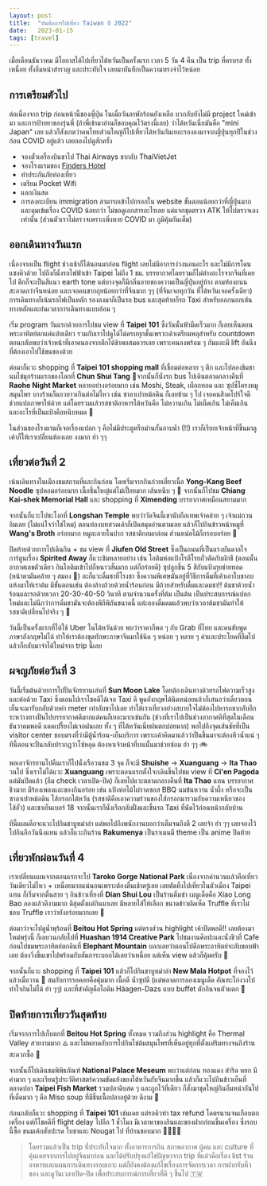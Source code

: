 ```yaml
---
layout: post
title:  "บันทึกการไปเที่ยว Taiwan ปี 2022"
date:   2023-01-15
tags: [travel]
---
```


เมื่อเดือนธันวาคม มีโอกาสได้ไปเที่ยวไต้หวันเป็นครั้งแรก เวลา 5 วัน 4 คืน เป็น trip ที่ครบรส ทั้งเหนื่อย ทั้งอิ่มหนำสำราญ และประทับใจ เลยมาบันทึกเป็นความทรงจำไว้หน่อย  

## การเตรียมตัวไป
ต่อเนื่องจาก trip ก่อนหน้านี้ของญี่ปุ่น ในเมื่อวันลาพักร้อนยังเหลือ บวกกับยังไม่มี project ใหม่เข้ามา และการป้ายยาของรุ่นพี่ (ถ้าพี่เข้ามาอ่านก็ขอบคุณไว้ตรงนี้เลย) ว่าไต้หวันเนี่ยมันคือ "mini Japan" เลย แล้วก็สังเกตว่าคนไทยส่วนใหญ่ก็ไปเที่ยวไต้หวันกันเยอะรองลงมาจากญี่ปุ่นทุกปีในช่วงก่อน COVID อยู่แล้ว เลยลองไปดูสักครั้ง  

- จองตั๋วเครื่องบินขาไป Thai Airways ขากลับ ThaiVietJet
- จองโรงแรมของ [Finders Hotel](https://www.agoda.com/finders-hotel/hotel/taipei-tw.html?cid=1844104)
- ทำประกันภัยท่องเที่ยว
- เตรียม Pocket Wifi
- แลกเงินสด
- การลงทะเบียน immigration สามารถเข้าไปกรอกใน website ขั้นตอนน้อยกว่าที่ญี่ปุ่นมาก และคุมเข้มเรื่อง COVID น้อยกว่า ไม่ขอดูเอกสารอะไรเลย แค่แจกชุดตรวจ ATK ให้ไปตรวจเองเท่านั้น (ส่วนตัวเราไม่ตรวจเพราะเพิ่งหาย COVID มา ภูมิคุ้มกันเต็ม)

## ออกเดินทางวันแรก
เนื่องจากเป็น flight ช่วงเช้าก็ได้นอนมาก่อน flight เลยไม่มีอาการง่วงนอนอะไร และไม่มีการโดนแซงคิวด้วย ไปถึงก็นั่งรถไฟฟ้าเข้า Taipei ไม่ถึง 1 ชม. บรรยากาศโดยรวมก็ไม่ต่างอะไรจากจีนที่เคยไป ตึกก็จะเป็นสีแนว earth tone แต่บางจุดก็มีกลิ่นอายของความเป็นญี่ปุ่นอยู่บ้าง ตามท้องถนนสะอาดกว่าจีนหน่อย และเจอคนขากถุยน้อยกว่าที่จีนมาก ๆๆ (ที่จีนเจอทุกวัน ที่ไต้หวันเจอครั้งเดียว) การเดินทางก็เน้นรถไฟเป็นหลัก รองลงมาก็เป็นรถ bus และสุดท้ายก็รถ Taxi สำหรับออกนอกเส้นทางหลักและย่นเวลาการเดินทางแบบอ้อม ๆ  

เริ่ม program วันแรกด้วยการไปชม view ที่ **Taipei 101** ซึ่งวันนั้นฟ้ามืดเร็วมาก ก็เลยเห็นตอนพระอาทิตย์ตกแค่แปบเดียว รวมกับเราไปดูได้ไม่ครบทุกชั้นเพราะเค้าเตรียมพลุสำหรับ countdown ตอนกลับพบว่าเจ้าหน้าที่เอาคนลงจากตึกได้ช้าพอสมควรเลย เพราะคนลงพร้อม ๆ กันและมี lift อันนึงที่ต้องเอาไปใช้ขนของด้วย  

ต่อมาก็แวะ shopping ที่ **Taipei 101 shopping mall** ที่เชื่อมต่อหลาย ๆ ตึก และไปลองชิมชานมไข่มุกร้านแรกของโลกที่ **Chun Shui Tang** 🧋จากนั้นก็นั่งรถ bus ไปเดินตลาดกลางคืนที่ **Raohe Night Market** หลายอย่างอร่อยมาก เช่น Moshi, Steak, เผือกทอด และ ซุปซี่โครงหมูสมุนไพร บางร้านก็แถวยาวเกินต่อไม่ไหว เช่น ซาลาเปาหม้อดิน ก็เลยข้าม ๆ ไป เจอคนสิงคโปร์ใจดีช่วยแปลภาษาให้ด้วย แต่โดยรวมแล้วรสชาติอาหารไต้หวันคือ ไม่หวานเกิน ไม่เผ็ดเกิน ไม่เค็มเกิน และอะไรที่เป็นแป้งคือหนึบหมด 🥩  

ในส่วนของโรงแรมก็เจอเรื่องแปลก ๆ คือไม่มีประตูหรือม่านกั้นอาบน้ำ (!!) เราก็เรียกเจ้าหน้าที่ขึ้นมาดู เค้าก็ให้เราเปลี่ยนห้องเลย งงมาก ฮ่า ๆๆ

## เที่ยวต่อวันที่ 2
เน้นเดินทางในเมืองชมสถานที่และกินก่อน โดยเริ่มจากกินก๋วยเตี๋ยวเนื้อ **Yong-Kang Beef Noodle** ซุปหอมอร่อยมาก เนื้อชิ้นใหญ่แต่ไม่เปื่อยมาก เส้นหนึบ ๆ 🍜 จากนั้นก็ไปชม **Chiang Kai-shek Memorial Hall** และ shopping ที่ **Ximending** บรรยากาศเหมือนสยามมาก  

จากนั้นก็แวะไปชะโงกที่ **Longshan Temple** พบว่าวัดจีนนี้เขานับถือเทพเจ้าคล้าย ๆ เจ้าแม่กวนอิมเลย (ไม่แน่ใจว่าใช่ไหม) ตอนท่องบทสวดเค้าก็เปิดสมุดอ่านตามเลย แล้วก็ไปกินข้าวหน้าหมูที่ **Wang's Broth** อร่อยมาก หมูละลายในปาก รสชาติกลมกล่อม ส่วนหน่อไม้ก็กรอบอร่อย 🍚  

ปิดท้ายด้วยการไปเดินกิน + ชม view ที่ **Jiufen Old Street** ซึ่งเป็นถนนที่เป็นแรงบันดาลใจการ์ตูนเรื่อง **Spirited Away** ก็แวะชิมหลายอย่าง เช่น ไอติมห่อแป้งโรตีโรยถั่วตัดกับผักชี (ตอนนั้นอากาศเลขตัวเดียว กินไอติมเข้าไปก็หนาวสั่นมาก แต่ก็อร่อยดี) ซุปลูกชิ้น 5 สีกับแป้งกุยช่ายทอด (หน้าตามันคล้าย ๆ สมอง 🧠) ละก็แวะดื่มชาที่โรงชา ซึ่งความพิเศษมันอยู่ที่วิธีการดิ่มที่เค้าเอาใบชาอบแห้งมาให้เราต้ม มีขั้นตอนเช่น ต้องล้างถ้วยด้วยน้ำร้อนก่อน มีถ้วยสำหรับดื่มและดมชา!! ต้มชาด้วยน้ำร้อนและรอด้วยเวลา 20-30-40-50 วินาที ตามจำนวนครั้งที่ต้ม เป็นต้น เป็นประสบการณ์แปลกใหม่และไม่นึกว่าการดิ่มชามันจะต้องพิถีพิถันขนาดนี้ แต่ะลองดื่มดมแล้วพบว่าเวลาต้มชามันทำให้รสชาติเปลี่ยนไปจริง ๆ 🍵  

วันนี้เป็นครั้งแรกที่ได้ใช้ Uber ในไต้หวันด้วย พบว่าราคาก็พอ ๆ กับ Grab ที่ไทย และคนขับพูดภาษาอังกฤษไม่ได้ ทำให้เราต้องขุดทักษะภาษาจีนมาใช้นิด ๆ หน่อย ๆ หลาย ๆ คำและประโยคที่ลืมไปแล้วก็กลับมาจำได้ใหม่จาก trip นี้เลย  

## ผจญภัยต่อวันที่ 3
วันนี้เริ่มต้นด้วยการไปปั่นจักรยานเล่นที่ **Sun Moon Lake** โดยต้องเดินทางด้วยรถไฟความเร็วสูงและต่อด้วย Taxi ซึ่งตอนไปเราโชคดีได้เจอ Taxi ดี พูดอังกฤษได้นิดหน่อยแล้วก็เสนอว่าเดี๋ยวตอนเย็นจะมารับกลับด้วยค่า meter เท่ากับขาไปเลย ทำให้เราเที่ยวอย่างสบายใจไม่ต้องไปหารถขากลับอีก ระหว่างทางปั่นไปบรรยากาศดีมากแต่คนก็เยอะมากเช่นกัน (ช่วงที่เราไปเป็นช่วงอากาศดีที่สุดในเดือนธันวาคมพอดี แดดเปรี้ยงไม่เจอฝนเลย ทั้ง ๆ ที่ไต้หวันเนี่ยฝนตกบ่อยมาก) พอไปถึงจุดเส้นชัยที่เป็น visitor center ชอบตรงที่ว่ามีตู้น้ำร้อน-เย็นบริการ เพราะเค้าคิดมาแล้วว่าปั่นขึ้นมาจะต้องหิวน้ำแน่ ๆ ทีนี้ตอนจะปั่นกลับปรากฎว่าโซ่หลุด ต้องหาเจ้าหน้าที่บนนั้นมาช่วยซ่อม ฮ่า ๆๆ 🚲  

พอเอาจักรยานไปคืนเราก็ไปนั่งเรือวนชม 3 จุด ก็จะมี **Shuishe** -> **Xuanguang** -> **Ita Thao** วนไป ซึ่งเราไม่ได้แวะ **Xuanguang** เพราะตอนแรกตั้งใจะเดินขึ้นไปชม view ที่ **Ci'en Pagoda** แต่มันปิดแล้ว (ลืม check เวลาเปิด-ปิด) ก็เลยไปแวะตลาดกลางคืนที่ **Ita Thao** แทน บรรยากาศชิวมาก มีร้องเพลงและของกินอร่อย เช่น แป้งห่อไม้ไผ่ราดซอส BBQ นมข้นหวาน น้ำผึ้ง หรือจะเป็นซาลาเปาหม้อดิน ไส้กรอกไต้หวัน (รสชาติคือเอาความร่วนของไส้กรอกมารวมกับความเหนึยวของไส้อั่ว) และชาเย็นเบอร์ 18 จากนั้นเราก็นั่งเรือกลับฝั่งและขึ้นรถ Taxi ที่นัดไว้ก่อนหน้ากลับบ้าน  

ทีนี้แผนคือจะแวะไปกินชาบูหม่าล่า แต่พอไปถึงพนักงานบอกว่าเต็มจนถึงตี 2 เลยจ้า ฮ่า ๆๆ เลยจองไว้ไปกินอีกวันนึงแทน แล้วก็แวะกินร้าน **Rakumenya** เป็นราเมนมี theme เป็น anime ปิดท้าย  

## เที่ยวพักผ่อนวันที่ 4
เราเปลี่ยนแผนจากตอนแรกจะไป **Taroko Gorge National Park** เนื่องจากคำนวนแล้วคือเที่ยววันเดียวไม่ไหว + เหนื่อยมากแน่นอนเพราะต้องตื่นเช้าตรู่เลย เลยตัดทิ้งไปเที่ยวในตัวเมือง Taipei แทน ก็เริ่มจากตื่นสาย ๆ กินข้าวเที่ยงที่ **Dian Shui Lou** เป็นร้านติ่มซำ เมนูเด็ดคือ Xiao Long Bao ลองแล้วดีงามมาก ดีสุดตั้งแต่กินมาเลย มีหลายไส้ให้เลือก ขนาดข้าวผัดเห็ด Truffle ที่เราไม่ชอบ Truffle เราว่ายังอร่อยมากเลย 🥟 

ต่อมาว่าจะไปดูน้ำพุร้อนที่ **Beitou Hot Spring** แต่ตรงส่วน highlight เค้าปิดพอดี!! เลยต้องมาใหม่พรุ่งนี้ ก็เลยวนกลับไปที่ **Huashan 1914 Creative Park** ไปชมงานศิลปะและนั่งชิวที่ Cafe ก่อนไปชมพระอาทิตย์ตกดินที่ **Elephant Mountain** บอกเลยว่าตอนไปคือพระอาทิตย์จะลับขอบฟ้าเลย ต้องวิ่งขึ้นเขาไปพร้อมกับสัมภาระบอกได้เลยว่าเหนื่อย แต่เห็น view แล้วก็คุ้มครับ 🌇  

จากนั้นก็แวะ shopping ที่ **Taipei 101** แล้วก็ไปกินชาบูหม่าล่า **New Mala Hotpot** ที่จองไว้แล้วเมื่อวาน 🍲 สมกับการรอคอยคือคุ้มมาก เนื้อดี น้ำซุปดี (แต่พลาดการลองเมนูเด็ด อัณฑะไก่งวงไป ทำใจกินไม่ได้ ฮ่า ๆๆ) และที่สำคัญคือไอติม Häagen-Dazs แบบ buffet ตักกินจนตัวแตก 🍨  

## ปิดท้ายการเที่ยววันสุดท้าย
เริ่มจากการไปเก็บตกที่ **Beitou Hot Spring** ทั้งหมด รวมถึงส่วน highlight คือ Thermal Valley สวยงามมาก ♨️ และไม่พลาดกับการไปกินไข่ต้มสมุนไพรที่เห็นอยู่ทุกที่ตั้งแต่ริมทางจนถึงร้านสะดวกซื้อ 🥚  

จากนั้นก็ไปเดินชมพิพิธภัณฑ์ **National Palace Meseum** พบว่าแต่ก่อน ทองแดง สำริด หยก มีค่ามาก ๆ และเรียนรู้ประวัติศาสตร์ความขัดแย้งของไต้หวันกับจีนมากขึ้น แล้วก็แวะไปกินข้าวเย็นที่ตลาดปลา **Taipei Fish Market** รวมปลาดิบสด ๆ และถูกไว้ที่เดียว ก็สั่งมาชุดใหญ่กินอิ่มหนำกันไป ที่เด็ดมาก ๆ คือ Miso soup ที่มีชิ้นเนื้อปลาอยู่ด้วย ดีงาม 🍣  

ก่อนกลับก็แวะ shopping ที่ **Taipei 101** เช่นเคย แต่รอคิวทำ tax refund โคตรนานจนเกือบตกเครื่อง แต่ก็โชคดีที่ flight delay ไปอีก 1 ชั่วโมง มีเวลาหาของกินและของฝากก่อนขึ้นเครื่อง ซึ่งรอบนี้ซื้อ ขนมเค้กสับปะรด ใบชาและ Nougat ไป ที่บ้านชอบมาก 👨‍👩‍👦‍👦

> โดยรวมแล้วเป็น trip ที่ประทับใจมาก ทั้งอาหารการกิน สภาพอากาศ ผู้คน และ culture ที่คุ้นเคยจากการไปอยู่จีนมาก่อน และได้ปรับปรุงแก้ไขปัญหาจาก trip ที่แล้วคือเรื่อง list ร้านอาหารและแผนการเดินทางรอบเกาะ แต่ก็ยังคงต้องแก้ไขเรื่องการจัดการเวลา การฝากรับหิ้วของ และดูวันเวลาเปิด-ปิด เพื่อประสบการณ์การเที่ยวที่ดี ๆ ขึ้นไป 🇹🇼